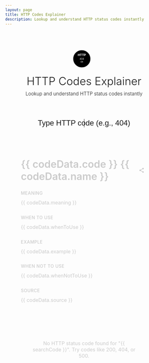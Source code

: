 ```yaml
---
layout: page
title: HTTP Codes Explainer
description: Lookup and understand HTTP status codes instantly
---
```


<script setup>
import { ref, watch } from 'vue'

const searchCode = ref('')
const codeData = ref(null)
const notFound = ref(false)
const shareCopied = ref(false)

// Load the HTTP codes data
const loadCodeData = async (code) => {
  if (!code) {
    codeData.value = null
    notFound.value = false
    return
  }
  
  try {
    const response = await fetch('/http-codes.json')
    const codes = await response.json()
    const found = codes.find(c => c.code.toString() === code)
    
    if (found) {
      codeData.value = found
      notFound.value = false
    } else {
      codeData.value = null
      notFound.value = true
    }
  } catch (error) {
    console.error('Error loading code data:', error)
    notFound.value = true
  }
}

// Watch for changes in search input
watch(searchCode, (newValue) => {
  loadCodeData(newValue)
})

// Share functionality
const shareURL = () => {
  const url = `${window.location.origin}/http-codes/${searchCode.value}`
  navigator.clipboard.writeText(url).then(() => {
    shareCopied.value = true
    setTimeout(() => {
      shareCopied.value = false
    }, 2000)
  }).catch(err => {
    console.error('Failed to copy: ', err)
  })
}
</script>

<style scoped>
.main-container {
  max-width: 800px;
  margin: 0 auto;
  padding: 60px 20px;
  min-height: 80vh;
}

.header {
  text-align: center;
  margin-bottom: 50px;
}

.logo {
  display: inline-flex;
  align-items: center;
  justify-content: center;
  margin-bottom: 20px;
}

.logo svg {
  width: 60px;
  height: 60px;
  margin-right: 15px;
}

.title {
  font-size: 2.5em;
  font-weight: 300;
  color: var(--vp-c-text-1);
  margin: 0;
}

.tagline {
  color: var(--vp-c-text-2);
  font-size: 1.1em;
  margin-top: 10px;
  font-weight: 300;
}

.search-container {
  max-width: 600px;
  margin: 0 auto 40px;
}

.search-input {
  width: 100%;
  padding: 20px 25px;
  font-size: 24px;
  border: 2px solid hsl(var(--border));
  border-radius: var(--radius);
  background-color: hsl(var(--card));
  color: var(--vp-c-text-1);
  box-sizing: border-box;
  outline: none;
  transition: border-color 0.3s ease, box-shadow 0.3s ease;
  text-align: center;
}

.search-input:focus {
  border-color: hsl(var(--primary));
  box-shadow: 0 0 0 3px hsla(var(--primary), 0.1);
}

.search-input::placeholder {
  color: var(--vp-c-text-3);
}

.results-container {
  max-width: 700px;
  margin: 0 auto;
  padding: 30px;
  background-color: hsl(var(--card));
  border-radius: var(--radius);
  border: 1px solid hsl(var(--border));
  box-shadow: var(--vp-shadow-2);
  animation: fadeIn 0.3s ease;
}

@keyframes fadeIn {
  from {
    opacity: 0;
    transform: translateY(10px);
  }
  to {
    opacity: 1;
    transform: translateY(0);
  }
}

.code-title {
  font-size: 32px;
  font-weight: 600;
  color: hsl(var(--primary));
  margin-bottom: 25px;
  display: flex;
  align-items: center;
  justify-content: space-between;
}

.share-icon {
  width: 32px;
  height: 32px;
  padding: 8px;
  cursor: pointer;
  border-radius: var(--radius);
  background-color: hsl(var(--muted));
  transition: all 0.3s ease;
  display: flex;
  align-items: center;
  justify-content: center;
}

.share-icon:hover {
  background-color: hsl(var(--primary));
  transform: scale(1.1);
}

.share-icon.copied {
  background-color: hsl(142, 71%, 45%);
}

.share-icon svg {
  width: 20px;
  height: 20px;
  fill: var(--vp-c-text-1);
}

.section {
  margin-bottom: 25px;
}

.section h3 {
  margin-bottom: 10px;
  color: var(--vp-c-text-2);
  font-weight: 500;
  text-transform: uppercase;
  letter-spacing: 0.5px;
  font-size: 14px;
}

.section p {
  margin: 0;
  color: var(--vp-c-text-1);
  font-size: 16px;
  line-height: 1.6;
}

.not-found {
  text-align: center;
  color: var(--vp-c-text-3);
  font-size: 16px;
  padding: 30px;
}
</style>

<div class="main-container">
  <div class="header">
    <div class="logo">
      <svg viewBox="0 0 100 100" xmlns="http://www.w3.org/2000/svg">
        <circle cx="50" cy="50" r="45" fill="hsl(var(--primary))" stroke="currentColor" stroke-width="2"/>
        <text x="50" y="35" text-anchor="middle" fill="white" font-size="16" font-weight="bold">HTTP</text>
        <text x="50" y="55" text-anchor="middle" fill="white" font-size="12">404</text>
        <text x="50" y="70" text-anchor="middle" fill="white" font-size="10">OK</text>
      </svg>
    </div>
    <h1 class="title">HTTP Codes Explainer</h1>
    <p class="tagline">Lookup and understand HTTP status codes instantly</p>
  </div>

  <div class="search-container">
    <input 
      v-model="searchCode" 
      class="search-input" 
      type="text" 
      placeholder="Type HTTP code (e.g., 404)"
      autofocus
    />
  </div>

  <div v-if="codeData" class="results-container">
    <div class="code-title">
      <span>{{ codeData.code }} {{ codeData.name }}</span>
      <div class="share-icon" :class="{ copied: shareCopied }" @click="shareURL" title="Share this code">
        <svg xmlns="http://www.w3.org/2000/svg" viewBox="0 0 24 24">
          <path d="M18 16.08c-.76 0-1.44.3-1.96.77L8.91 12.7c.05-.23.09-.46.09-.7s-.04-.47-.09-.7l7.05-4.11c.54.5 1.25.81 2.04.81 1.66 0 3-1.34 3-3s-1.34-3-3-3-3 1.34-3 3c0 .24.04.47.09.7L8.04 9.81C7.5 9.31 6.79 9 6 9c-1.66 0-3 1.34-3 3s1.34 3 3 3c.79 0 1.5-.31 2.04-.81l7.12 4.16c-.05.21-.08.43-.08.65 0 1.61 1.31 2.92 2.92 2.92 1.61 0 2.92-1.31 2.92-2.92s-1.31-2.92-2.92-2.92z"/>
        </svg>
      </div>
    </div>
    <div class="section">
      <h3>Meaning</h3>
      <p>{{ codeData.meaning }}</p>
    </div>
    <div class="section">
      <h3>When to Use</h3>
      <p>{{ codeData.whenToUse }}</p>
    </div>
    <div class="section">
      <h3>Example</h3>
      <p>{{ codeData.example }}</p>
    </div>
    <div class="section">
      <h3>When Not to Use</h3>
      <p>{{ codeData.whenNotToUse }}</p>
    </div>
    <div v-if="codeData.source" class="section">
      <h3>Source</h3>
      <p>{{ codeData.source }}</p>
    </div>
  </div>

  <div v-if="notFound" class="results-container">
    <div class="not-found">
      No HTTP status code found for "{{ searchCode }}". Try codes like 200, 404, or 500.
    </div>
  </div>
</div>

